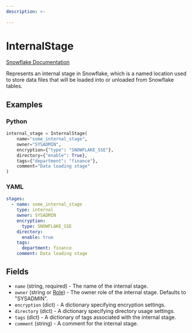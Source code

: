 ```yaml
---
description: >-
  
---
```


# InternalStage

[Snowflake Documentation](https://docs.snowflake.com/en/sql-reference/sql/create-stage.html)

Represents an internal stage in Snowflake, which is a named location used to store data files
that will be loaded into or unloaded from Snowflake tables.


## Examples

### Python

```python
internal_stage = InternalStage(
    name="some_internal_stage",
    owner="SYSADMIN",
    encryption={"type": "SNOWFLAKE_SSE"},
    directory={"enable": True},
    tags={"department": "finance"},
    comment="Data loading stage"
)
```


### YAML

```yaml
stages:
  - name: some_internal_stage
    type: internal
    owner: SYSADMIN
    encryption:
      type: SNOWFLAKE_SSE
    directory:
      enable: true
    tags:
      department: finance
    comment: Data loading stage
```


## Fields

* `name` (string, required) - The name of the internal stage.
* `owner` (string or [Role](role.md)) - The owner role of the internal stage. Defaults to "SYSADMIN".
* `encryption` (dict) - A dictionary specifying encryption settings.
* `directory` (dict) - A dictionary specifying directory usage settings.
* `tags` (dict) - A dictionary of tags associated with the internal stage.
* `comment` (string) - A comment for the internal stage.


